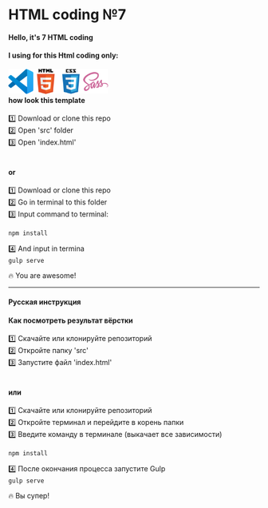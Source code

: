 # HTML coding №7


#### Hello, it's 7 HTML coding


#### I using for this Html coding only: 
<img align="left" alt="Visual Studio Code" width="50px" src="https://raw.githubusercontent.com/github/explore/80688e429a7d4ef2fca1e82350fe8e3517d3494d/topics/visual-studio-code/visual-studio-code.png" />
<img align="left" alt="HTML5" width="50px" src="https://raw.githubusercontent.com/github/explore/80688e429a7d4ef2fca1e82350fe8e3517d3494d/topics/html/html.png" />
<img align="left" alt="CSS3" width="50px" src="https://raw.githubusercontent.com/github/explore/80688e429a7d4ef2fca1e82350fe8e3517d3494d/topics/css/css.png" />
<img align="left" alt="Sass" width="50px" src="https://raw.githubusercontent.com/github/explore/80688e429a7d4ef2fca1e82350fe8e3517d3494d/topics/sass/sass.png" />

<br>
<br>

#### how look this template

1️⃣ Download or clone this repo <br>
2️⃣ Open 'src' folder<br>
3️⃣ Open 'index.html'<br>
<br>

#### or

1️⃣ Download or clone this repo<br>
2️⃣ Go in terminal to this folder<br>
3️⃣ Input command to terminal: <br>

`npm install`

4️⃣ And input in termina<br>
`gulp serve`

🔥 You are awesome!

***

#### Русская инструкция

#### Как посмотреть результат вёрстки 

1️⃣ Скачайте или клонируйте репозиторий<br>
2️⃣ Откройте папку 'src'<br>
3️⃣ Запустите файл 'index.html'<br>
<br>

#### или

1️⃣ Скачайте или клонируйте репозиторий<br>
2️⃣ Откройте терминал и перейдите в корень папки<br>
3️⃣ Введите команду в терминале (выкачает все зависимости)  <br>

`npm install`

4️⃣ После окончания процесса запустите Gulp<br>
`gulp serve`

🔥 Вы супер!

